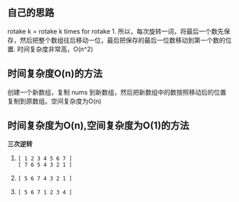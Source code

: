 ## 自己的思路
rotake k = rotake k times for rotake 1.  所以，每次旋转一词，将最后一个数先保存，然后把整个数组往后移动一位，最后把保存的最后一位数移动到第一个数的位置. 时间复杂度非常高，O(n^2)

## 时间复杂度O(n)的方法
创建一个新数组，复制 nums 到新数组，然后把新数组中的数按照移动后的位置复制到原数组。空间复杂度为O(n)

## 时间复杂度为O(n),空间复杂度为O(1)的方法
**三次逆转**

1.     [ 1 2 3 4 5 6 7 ]
       [ 7 6 5 4 3 2 1 ]

2.     [ 5 6 7 4 3 2 1 ]

3.     [ 5 6 7 1 2 3 4 ] 

